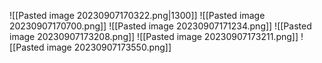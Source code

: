 ![[Pasted image 20230907170322.png|1300]]
![[Pasted image 20230907170700.png]]
![[Pasted image 20230907171234.png]]
![[Pasted image 20230907173208.png]]
![[Pasted image 20230907173211.png]]
![[Pasted image 20230907173550.png]]